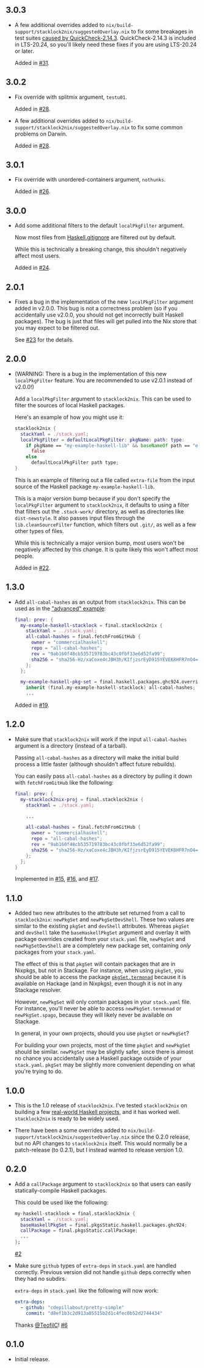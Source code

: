 ## 3.0.3

*   A few additional overrides added to
    `nix/build-support/stacklock2nix/suggestedOverlay.nix` to fix some
    breakages in test suites
    [caused by QuickCheck-2.14.3](https://github.com/nick8325/quickcheck/issues/359).
    QuickCheck-2.14.3 is included in LTS-20.24, so you'll likely need these fixes if
    you are using LTS-20.24 or later.

    Added in [#31](https://github.com/cdepillabout/stacklock2nix/pull/31).

## 3.0.2

*   Fix override with splitmix argument, `testu01`.

    Added in [#28](https://github.com/cdepillabout/stacklock2nix/pull/28).

*   A few additional overrides added to
    `nix/build-support/stacklock2nix/suggestedOverlay.nix` to fix some common
    problems on Darwin.

    Added in [#28](https://github.com/cdepillabout/stacklock2nix/pull/28).

## 3.0.1

*   Fix override with unordered-containers argument, `nothunks`.

    Added in [#26](https://github.com/cdepillabout/stacklock2nix/pull/26).

## 3.0.0

*   Add some additional filters to the default `localPkgFilter` argument.

    Now most files from
    [Haskell.gitignore](https://github.com/github/gitignore/blob/main/Haskell.gitignore)
    are filtered out by default.

    While this is technically a breaking change, this shouldn't negatively
    affect most users.

    Added in [#24](https://github.com/cdepillabout/stacklock2nix/pull/24).

## 2.0.1

*   Fixes a bug in the implementation of the new `localPkgFilter` argument added
    in v2.0.0.  This bug is not a correctness problem (so if you accidentally use
    v2.0.0, you should not get incorrectly built Haskell packages).  The bug is
    just that files will get pulled into the Nix store that you may expect to be
    filtered out.

    See [#23](https://github.com/cdepillabout/stacklock2nix/pull/23) for the
    details.

## 2.0.0

*   (WARNING: There is a bug in the implementation of this new `localPkgFilter`
    feature.  You are recommended to use v2.0.1 instead of v2.0.0!)

    Add a `localPkgFilter` argument to `stacklock2nix`.  This can be used to
    filter the sources of local Haskell packages.

    Here's an example of how you might use it:

    ```nix
    stacklock2nix {
      stackYaml = ./stack.yaml;
      localPkgFilter = defaultLocalPkgFilter: pkgName: path: type:
        if pkgName == "my-example-haskell-lib" && baseNameOf path == "extra-file" then
          false
        else
          defaultLocalPkgFilter path type;
    }
    ```

    This is an example of filtering out a file called `extra-file` from the input
    source of the Haskell package `my-example-haskell-lib`.

    This is a major version bump because if you don't specify the
    `localPkgFilter` argument to `stacklock2nix`, it defaults to using a filter
    that filters out the `.stack-work/` directory, as well as directories like
    `dist-newstyle`.  It also passes input files through the
    `lib.cleanSourceFilter` function, which filters out `.git/`, as well as a
    few other types of files.

    While this is technically a major version bump, most users won't be
    negatively affected by this change.  It is quite likely this won't
    affect most people.

    Added in [#22](https://github.com/cdepillabout/stacklock2nix/pull/22).

## 1.3.0

*   Add `all-cabal-hashes` as an output from `stacklock2nix`.  This can be
    used as in the ["advanced" example](./my-example-haskell-lib-advanced/nix/overlay.nix):

    ```nix
    final: prev: {
      my-example-haskell-stacklock = final.stacklock2nix {
        stackYaml = ../stack.yaml;
        all-cabal-hashes = final.fetchFromGitHub {
          owner = "commercialhaskell";
          repo = "all-cabal-hashes";
          rev = "9ab160f48cb535719783bc43c0fbf33e6d52fa99";
          sha256 = "sha256-Hz/xaCoxe4cJBH3h/KIfjzsrEyD915YEVEK8HFR7nO4=";
        };
      };

      my-example-haskell-pkg-set = final.haskell.packages.ghc924.override (oldAttrs: {
        inherit (final.my-example-haskell-stacklock) all-cabal-hashes;
        ...
    ```

    Added in [#19](https://github.com/cdepillabout/stacklock2nix/pull/19).

## 1.2.0

*   Make sure that `stacklock2nix` will work if the input `all-cabal-hashes`
    argument is a directory (instead of a tarball).

    Passing `all-cabal-hashes` as a directory will make the initial build
    process a little faster (although shouldn't affect future rebuilds).

    You can easily pass `all-cabal-hashes` as a directory by pulling it down
    with `fetchFromGitHub` like the following:

    ```nix
    final: prev: {
      my-stacklock2nix-proj = final.stacklock2nix {
        stackYaml = ./stack.yaml;

        ...

        all-cabal-hashes = final.fetchFromGitHub {
          owner = "commercialhaskell";
          repo = "all-cabal-hashes";
          rev = "9ab160f48cb535719783bc43c0fbf33e6d52fa99";
          sha256 = "sha256-Hz/xaCoxe4cJBH3h/KIfjzsrEyD915YEVEK8HFR7nO4=";
        };
      };
    }
    ```

    Implemented in [#15](https://github.com/cdepillabout/stacklock2nix/pull/15),
    [#16](https://github.com/cdepillabout/stacklock2nix/pull/16), and
    [#17](https://github.com/cdepillabout/stacklock2nix/pull/17).

## 1.1.0

*   Added two new attributes to the attribute set returned from a call to
    `stacklock2nix`: `newPkgSet` and `newPkgSetDevShell`.  These two values are
    similar to the existing `pkgSet` and `devShell` attributes.  Whereas
    `pkgSet` and `devShell` take the `baseHaskellPkgSet` argument and overlay
    it with package overrides created from your `stack.yaml` file, `newPkgSet`
    and `newPkgSetDevShell` are a completely new package set, containing _only_
    packages from your `stack.yaml`.

    The effect of this is that `pkgSet` will contain packages that are in
    Nixpkgs, but not in Stackage.  For instance, when using `pkgSet`, you
    should be able to access the package
    [`pkgSet.termonad`](https://hackage.haskell.org/package/termonad) because
    it is available on Hackage (and in Nixpkgs), even though it is not in any
    Stackage resolver.

    However, `newPkgSet` will only contain packages in your `stack.yaml` file.
    For instance, you'll never be able to access `newPkgSet.termonad` or
    `newPkgSet.spago`, because they will likely never be available on Stackage.

    In general, in your own projects, should you use `pkgSet` or `newPkgSet`?

    For building your own projects, most of the time `pkgSet` and `newPkgSet`
    should be similar.  `newPkgSet` may be slightly safer, since there is
    almost no chance you accidentally use a Haskell package outside of your
    `stack.yaml`.  `pkgSet` may be slightly more convenient depending on what
    you're trying to do.

## 1.0.0

*   This is the 1.0 release of `stacklock2nix`.  I've tested `stacklock2nix` on
    building a few
    [real-world Haskell projects](https://functor.tokyo/blog/2022-12-15-stacklock2nix),
    and it has worked well.  `stacklock2nix` is ready to be widely used.

*   There have been a some overrides added to
    `nix/build-support/stacklock2nix/suggestedOverlay.nix` since the 0.2.0
    release, but no API changes to `stacklock2nix` itself.  This would normally
    be a patch-release (to 0.2.1), but I instead wanted to release version 1.0.

## 0.2.0

*   Add a `callPackage` argument to `stacklock2nix` so that users can easily
    statically-compile Haskell packages.

    This could be used like the following:

    ```nix
    my-haskell-stacklock = final.stacklock2nix {
      stackYaml = ./stack.yaml;
      baseHaskellPkgSet = final.pkgsStatic.haskell.packages.ghc924;
      callPackage = final.pkgsStatic.callPackage;
      ...
    };
    ```

    [#2](https://github.com/cdepillabout/stacklock2nix/pull/2)

*   Make sure `github` types of `extra-deps` in `stack.yaml` are handled
    correctly.  Previous version did not handle `github` deps correctly
    when they had no subdirs.

    `extra-deps` in `stack.yaml` like the following will now work:

    ```yaml
    extra-deps:
      - github: "cdepillabout/pretty-simple"
        commit: "d8ef1b3c2d913a05515b2d1c4fec0b52d2744434"
    ```

    Thanks [@TeofilC](https://github.com/TeofilC)!
    [#6](https://github.com/cdepillabout/stacklock2nix/pull/6)

## 0.1.0

*   Initial release.

